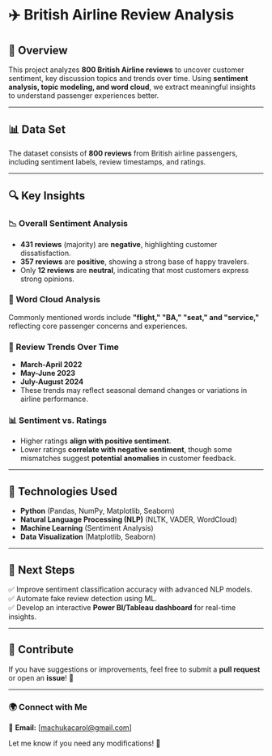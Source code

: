 # ✈️ British Airline Review Analysis  

## 📌 Overview  
This project analyzes **800 British Airline reviews** to uncover customer sentiment, key discussion topics and trends over time. Using **sentiment analysis, topic modeling, and word cloud**, we extract meaningful insights to understand passenger experiences better.  

---

## 📊 Data Set  
The dataset consists of **800 reviews** from British airline passengers, including sentiment labels, review timestamps, and ratings.  

---

## 🔍 Key Insights  

### **📉 Overall Sentiment Analysis**  
- **431 reviews** (majority) are **negative**, highlighting customer dissatisfaction.  
- **357 reviews** are **positive**, showing a strong base of happy travelers.  
- Only **12 reviews** are **neutral**, indicating that most customers express strong opinions.  

### **🌟 Word Cloud Analysis**  
Commonly mentioned words include **"flight," "BA," "seat," and "service,"** reflecting core passenger concerns and experiences.  

### **📅 Review Trends Over Time**  
  - **March-April 2022**  
  - **May-June 2023**  
  - **July-August 2024**  
- These trends may reflect seasonal demand changes or variations in airline performance.  

### **📊 Sentiment vs. Ratings**  
- Higher  ratings **align with positive sentiment**.  
- Lower  ratings **correlate with negative sentiment**, though some mismatches suggest **potential anomalies** in customer feedback.  

---

## 🚀 Technologies Used  
- **Python** (Pandas, NumPy, Matplotlib, Seaborn)  
- **Natural Language Processing (NLP)** (NLTK, VADER, WordCloud)  
- **Machine Learning** (Sentiment Analysis)  
- **Data Visualization** (Matplotlib, Seaborn)  

---

## 📌 Next Steps  
✅ Improve sentiment classification accuracy with advanced NLP models.  
✅ Automate fake review detection using ML.  
✅ Develop an interactive **Power BI/Tableau dashboard** for real-time insights.  

---

## 📢 Contribute  
If you have suggestions or improvements, feel free to submit a **pull request** or open an **issue**! 🚀  

---

### 🌍 Connect with Me  
📧 **Email:** [machukacarol@gmail.com]  

Let me know if you need any modifications! 🚀
